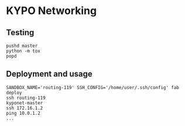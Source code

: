 # KYPO Networking

## Testing

```shell
pushd master
python -m tox
popd
```

## Deployment and usage

```shell
SANDBOX_NAME='routing-119' SSH_CONFIG='/home/user/.ssh/config' fab deploy
ssh routing-119
kyponet-master
ssh 172.16.1.2
ping 10.0.1.2
...
```
